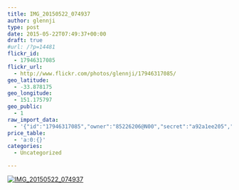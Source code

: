```yaml
---
title: IMG_20150522_074937
author: glennji
type: post
date: 2015-05-22T07:49:37+00:00
draft: true
#url: /?p=14481
flickr_id:
  - 17946317085
flickr_url:
  - http://www.flickr.com/photos/glennji/17946317085/
geo_latitude:
  - -33.878175
geo_longitude:
  - 151.175797
geo_public:
  - 1
raw_import_data:
  - '{"id":"17946317085","owner":"85226206@N00","secret":"a92a1ee205","server":"8809","farm":9,"title":"IMG_20150522_074937","ispublic":0,"isfriend":0,"isfamily":0,"description":{"_content":""},"dateupload":"1432245037","lastupdate":"1432245043","datetaken":"2015-05-22 07:49:37","datetakengranularity":"0","datetakenunknown":"0","ownername":"glennji","tags":"","machine_tags":"","originalsecret":"413bd536dc","originalformat":"jpg","latitude":"-33.878175","longitude":"151.175797","accuracy":"16","context":0,"place_id":"qRcYmO1QUrMZuclZ","woeid":"1094076","geo_is_family":0,"geo_is_friend":0,"geo_is_contact":0,"geo_is_public":0,"media":"photo","media_status":"ready","url_o":"https://farm9.staticflickr.com/8809/17946317085_413bd536dc_o.jpg","height_o":"4160","width_o":"3120"}'
price_table:
  - 'a:0:{}'
categories:
  - Uncategorized

---
```

<p class="flickr-image">
  <a href="http://www.flickr.com/photos/glennji/17946317085/" class="flickr-link"><img src="http://i2.wp.com/glennji.com/wp-content/uploads/2015/05/17946317085_413bd536dc_o.jpg?fit=1024%2C1024" width="" height="" alt="IMG_20150522_074937" class="keyring-img" /></a>
</p>
